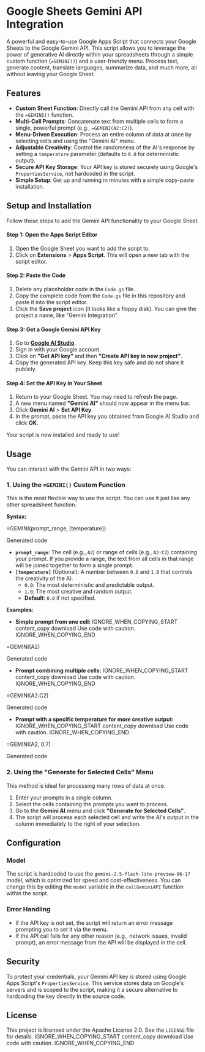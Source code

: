 # Google Sheets Gemini API Integration

A powerful and easy-to-use Google Apps Script that connects your Google Sheets to the Google Gemini API. This script allows you to leverage the power of generative AI directly within your spreadsheets through a simple custom function (`=GEMINI()`) and a user-friendly menu.
Process text, generate content, translate languages, summarize data, and much more, all without leaving your Google Sheet.

## Features

- **Custom Sheet Function**: Directly call the Gemini API from any cell with the `=GEMINI()` function.
- **Multi-Cell Prompts**: Concatenate text from multiple cells to form a single, powerful prompt (e.g., `=GEMINI(A2:C2)`).
- **Menu-Driven Execution**: Process an entire column of data at once by selecting cells and using the "Gemini AI" menu.
- **Adjustable Creativity**: Control the randomness of the AI's response by setting a `temperature` parameter (defaults to `0.0` for deterministic output).
- **Secure API Key Storage**: Your API key is stored securely using Google's `PropertiesService`, not hardcoded in the script.
- **Simple Setup**: Get up and running in minutes with a simple copy-paste installation.

## Setup and Installation

Follow these steps to add the Gemini API functionality to your Google Sheet.

#### **Step 1: Open the Apps Script Editor**

1.  Open the Google Sheet you want to add the script to.
2.  Click on **Extensions** > **Apps Script**. This will open a new tab with the script editor.

#### **Step 2: Paste the Code**

1.  Delete any placeholder code in the `Code.gs` file.
2.  Copy the complete code from the `Code.gs` file in this repository and paste it into the script editor.
3.  Click the **Save project** icon (it looks like a floppy disk). You can give the project a name, like "Gemini Integration".

#### **Step 3: Get a Google Gemini API Key**

1.  Go to **[Google AI Studio](https://aistudio.google.com/)**.
2.  Sign in with your Google account.
3.  Click on **"Get API key"** and then **"Create API key in new project"**.
4.  Copy the generated API key. Keep this key safe and do not share it publicly.

#### **Step 4: Set the API Key in Your Sheet**

1.  Return to your Google Sheet. You may need to refresh the page.
2.  A new menu named **"Gemini AI"** should now appear in the menu bar.
3.  Click **Gemini AI** > **Set API Key**.
4.  In the prompt, paste the API key you obtained from Google AI Studio and click **OK**.

Your script is now installed and ready to use!

## Usage

You can interact with the Gemini API in two ways:

### 1. Using the `=GEMINI()` Custom Function

This is the most flexible way to use the script. You can use it just like any other spreadsheet function.

**Syntax:**


=GEMINI(prompt_range, [temperature])

Generated code
- **`prompt_range`**: The cell (e.g., `A2`) or range of cells (e.g., `A2:C2`) containing your prompt. If you provide a range, the text from all cells in that range will be joined together to form a single prompt.
- **`[temperature]`** (Optional): A number between `0.0` and `1.0` that controls the creativity of the AI.
    - `0.0`: The most deterministic and predictable output.
    - `1.0`: The most creative and random output.
    - **Default**: `0.0` if not specified.

**Examples:**

- **Simple prompt from one cell:**
IGNORE_WHEN_COPYING_START
content_copy
download
Use code with caution.
IGNORE_WHEN_COPYING_END

=GEMINI(A2)

Generated code
- **Prompt combining multiple cells:**
IGNORE_WHEN_COPYING_START
content_copy
download
Use code with caution.
IGNORE_WHEN_COPYING_END

=GEMINI(A2:C2)

Generated code
- **Prompt with a specific temperature for more creative output:**
IGNORE_WHEN_COPYING_START
content_copy
download
Use code with caution.
IGNORE_WHEN_COPYING_END

=GEMINI(A2, 0.7)

Generated code
### 2. Using the "Generate for Selected Cells" Menu

This method is ideal for processing many rows of data at once.

1.  Enter your prompts in a single column.
2.  Select the cells containing the prompts you want to process.
3.  Go to the **Gemini AI** menu and click **"Generate for Selected Cells"**.
4.  The script will process each selected cell and write the AI's output in the column immediately to the right of your selection.

## Configuration

### Model
The script is hardcoded to use the `gemini-2.5-flash-lite-preview-06-17` model, which is optimized for speed and cost-effectiveness. You can change this by editing the `model` variable in the `callGeminiAPI` function within the script.

### Error Handling
- If the API key is not set, the script will return an error message prompting you to set it via the menu.
- If the API call fails for any other reason (e.g., network issues, invalid prompt), an error message from the API will be displayed in the cell.

## Security
To protect your credentials, your Gemini API key is stored using Google Apps Script's `PropertiesService`. This service stores data on Google's servers and is scoped to the script, making it a secure alternative to hardcoding the key directly in the source code.

## License
This project is licensed under the Apache License 2.0. See the `LICENSE` file for details.
IGNORE_WHEN_COPYING_START
content_copy
download
Use code with caution.
IGNORE_WHEN_COPYING_END
